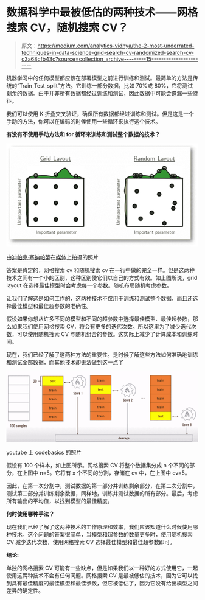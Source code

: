 # 数据科学中最被低估的两种技术——网格搜索 CV，随机搜索 CV？

> 原文：<https://medium.com/analytics-vidhya/the-2-most-underrated-techniques-in-data-science-grid-search-cv-randomized-search-cv-c3a68cfb43c?source=collection_archive---------15----------------------->

机器学习中的任何模型都应该在部署模型之前进行训练和测试。最简单的方法是传统的“Train_Test_split”方法。它训练一部分数据，比如 70%或 80%，它将测试剩余的数据。由于并非所有数据都经过训练和测试，因此数据中可能会遗漏一些特征。

我们可以使用 K 折叠交叉验证，确保所有数据都经过训练和测试。但是这是一个手动的方法，你可以在编码的时候使用一些循环来执行这个技术。

**有没有不使用手动方法和 for 循环来训练和测试整个数据的技术？**

![](img/29f29b4dc0f5b1f6ce6ad7100b816e3b.png)

由[迪帕克·塞纳帕蒂](https://medium.com/u/f1af9f487c25?source=post_page-----c3a68cfb43c--------------------------------)在[媒体](https://medium.com/u/504c7870fdb6?source=post_page-----c3a68cfb43c--------------------------------)上拍摄的照片

答案是肯定的，网格搜索 cv 和随机搜索 cv 在一行中做的完全一样。但是这两种技术之间有一个小的区别，这种区别使它们以自己的方式有效。如上图所说，grid layout 在选择最佳模型时会考虑每一个参数。随机布局随机考虑参数。

让我们了解这是如何工作的，这两种技术不仅用于训练和测试整个数据，而且还选择最佳模型和最佳超参数的准确性。

假设如果你想从许多不同的模型和不同的超参数中选择最佳模型、最佳超参数，那么如果我们使用网格搜索 CV，将会有更多的迭代次数。所以这里为了减少迭代次数，可以使用随机搜索 CV 与随机组合的参数。这实际上减少了计算成本和训练时间。

现在，我们已经了解了这两种方法的重要性。是时候了解这些方法如何准确地训练和测试全部数据，而其他技术却无法做到这一点了

![](img/e96a1744dacfbf7ec13e1b9698797f0f.png)

youtube 上 codebasics 的照片

假设有 100 个样本，如上图所示。网格搜索 CV 将整个数据集分成 n 个不同的部分，在上图中 n=5。它将有 x 个不同的分割，存储在 cv 中，在上图中 cv=5。

因此，在第一次分割中，测试数据的第一部分并训练剩余部分，在第二次分割中，测试第二部分并训练剩余数据，同样地，训练并测试数据的所有部分。最后，考虑所有输出的平均值，以找到模型的最佳精度。

**何时使用哪种手法？**

现在我们已经了解了这两种技术的工作原理和效率，我们应该知道什么时候使用哪种技术。这个问题的答案很简单，当模型和超参数的数量更多时，使用随机搜索 CV 减少迭代次数，使用网格搜索 CV 选择最佳模型和最佳超参数即可。

**结论:**

单独的网格搜索 CV 可能有一些缺点，但是如果我们以一种好的方式使用它，一起使用这两种技术不会有任何问题。网格搜索 CV 是最被低估的技术，因为它可以找到具有最佳精度的最佳模型和最佳参数，但它被低估了，因为它没有给出模型之间差异的确定性。